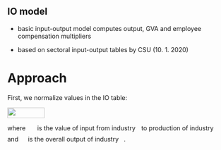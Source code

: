 ## IO model

* basic input-output model computes output, GVA and employee compensation multipliers

* based on sectoral input-output tables by CSU (10. 1. 2020)

# Approach
First, we normalize values in the IO table:

<img src="/tex/55eac011e67200af26834d759e22a600.svg?invert_in_darkmode&sanitize=true" align=middle width=84.02120099999998pt height=24.65753399999998pt/> 

where <img src="/tex/1af6ca771de4768bed85ef9cf993e529.svg?invert_in_darkmode&sanitize=true" align=middle width=18.72347564999999pt height=14.15524440000002pt/> is the value of input from industry <img src="/tex/77a3b857d53fb44e33b53e4c8b68351a.svg?invert_in_darkmode&sanitize=true" align=middle width=5.663225699999989pt height=21.68300969999999pt/> to production of industry <img src="/tex/36b5afebdba34564d884d347484ac0c7.svg?invert_in_darkmode&sanitize=true" align=middle width=7.710416999999989pt height=21.68300969999999pt/> and <img src="/tex/dbd3bf646f121c8c16883490b0e6c872.svg?invert_in_darkmode&sanitize=true" align=middle width=14.07257609999999pt height=14.15524440000002pt/> is the overall output of industry <img src="/tex/36b5afebdba34564d884d347484ac0c7.svg?invert_in_darkmode&sanitize=true" align=middle width=7.710416999999989pt height=21.68300969999999pt/>.
